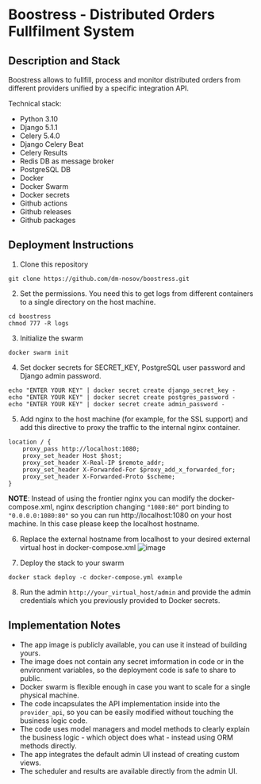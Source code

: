 # Boostress - Distributed Orders Fullfilment System

## Description and Stack
Boostress allows to fullfill, process and monitor distributed orders from different providers unified by a specific integration API.

Technical stack:
- Python 3.10
- Django 5.1.1
- Celery 5.4.0
- Django Celery Beat
- Celery Results
- Redis DB as message broker
- PostgreSQL DB
- Docker
- Docker Swarm
- Docker secrets
- Github actions
- Github releases
- Github packages

## Deployment Instructions

1. Clone this repository

`git clone https://github.com/dm-nosov/boostress.git`

2. Set the permissions. You need this to get logs from different containers to a single directory on the host machine.

```
cd boostress
chmod 777 -R logs
```

3. Initialize the swarm

`docker swarm init`

4. Set docker secrets for SECRET_KEY, PostgreSQL user password and Django admin password.

```
echo "ENTER YOUR KEY" | docker secret create django_secret_key -
echo "ENTER YOUR KEY" | docker secret create postgres_password -
echo "ENTER YOUR KEY" | docker secret create admin_password -
```


5. Add nginx to the host machine (for example, for the SSL support) and add this directive to proxy the traffic to the internal nginx container.

```
location / {
    proxy_pass http://localhost:1080;
    proxy_set_header Host $host;
    proxy_set_header X-Real-IP $remote_addr;
    proxy_set_header X-Forwarded-For $proxy_add_x_forwarded_for;
    proxy_set_header X-Forwarded-Proto $scheme;
}
```
**NOTE**: Instead of using the frontier nginx you can modify the docker-compose.xml, nginx description changing `"1080:80"` port binding to `"0.0.0.0:1080:80"` so you can run http://localhost:1080 on your host machine. In this case please keep the localhost hostname.

6. Replace the external hostname from localhost to your desired external virtual host in docker-compose.xml
![image](https://github.com/user-attachments/assets/29e9d33a-aac1-4dd0-ac14-5ca14992ff3e)


7. Deploy the stack to your swarm
   
`docker stack deploy -c docker-compose.yml example`

8. Run the admin `http://your_virtual_host/admin` and provide the admin credentials which you previously provided to Docker secrets.

## Implementation Notes

- The app image is publicly available, you can use it instead of building yours.
- The image does not contain any secret imformation in code or in the environment variables, so the deployment code is safe to share to public.
- Docker swarm is flexible enough in case you want to scale for a single physical machine.
- The code incapsulates the API implementation inside into the `provider_api`, so you can be easily modified without touching the business logic code.
- The code uses model managers and model methods to clearly explain the business logic - which object does what - instead using ORM methods directly.
- The app integrates the default admin UI instead of creating custom views.
- The scheduler and results are available directly from the admin UI.
